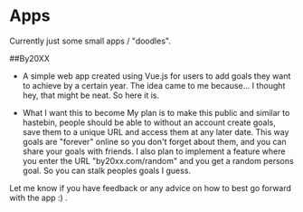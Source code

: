 # Apps
Currently just some small apps / "doodles". 

##By20XX
- A simple web app created using Vue.js for users to add goals they want to achieve by a certain year. 
The idea came to me because... I thought hey, that might be neat. So here it is.

- What I want this to become
My plan is to make this public and similar to hastebin, people should be able to without an account create goals, save them to a unique URL 
and access them at any later date. This way goals are "forever" online so you don't forget about them, and you can share your goals with friends. 
I also plan to implement a feature where you enter the URL "by20xx.com/random" and you get a random persons goal. So you can stalk peoples goals I guess. 

Let me know if you have feedback or any advice on how to best go forward with the app :) . 
